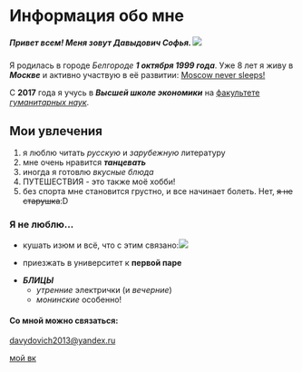 # Информация обо мне 
##### Привет всем! Меня зовут Давыдович Софья. ![](https://pp.userapi.com/c831309/v831309612/47d7c/6phxPpgbyZ0.jpg)
Я родилась в городе *Белгороде* __*1 октября 1999 года*__. 
Уже 8 лет я живу в **_Москве_** и активно участвую в её развитии: [Moscow never sleeps!](https://ag.mos.ru/ "непосредственно здесь")

C __2017__ года я учусь в *__Высшей школе экономики__* на [факультете _гуманитарных наук_](https://www.hse.ru/ba/philology/ "люблю ее").
## Мои увлечения
1. я люблю читать _русскую_ и *зарубежную* литературу
2. мне очень нравится **_танцевать_**
3. иногда я готовлю _вкусные блюда_ 
4. ПУТЕШЕСТВИЯ - это также моё хобби! 
1. без спорта мне становится грустно, и все начинает болеть. Нет, ~~я не старушка~~:D
### Я не люблю...
+ кушать изюм и всё, что с этим связано:![](http://pro-zdorov.ru/wp-content/uploads/2015/07/167.jpg)
- приезжать в университет к **первой паре**
+ **_БЛИЦЫ_** 
  - *утренние* электрички (и _вечерние_)
  * *монинские* особенно! 
#### Со мной можно связаться:
<davydovich2013@yandex.ru>

[мой вк](https://vk.com/id433249598) 




